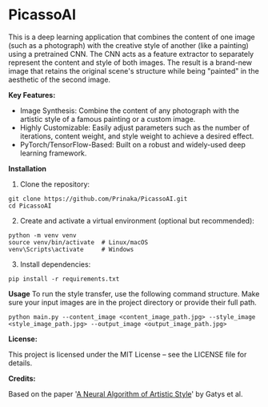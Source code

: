 # PicassoAI

This is a deep learning application that combines the content of one image (such as a photograph) with the creative style of another (like a painting) using a pretrained CNN. The CNN acts as a feature extractor to separately represent the content and style of both images. The result is a brand-new image that retains the original scene's structure while being "painted" in the aesthetic of the second image.

**Key Features:**
* Image Synthesis: Combine the content of any photograph with the artistic style of a famous painting or a custom image.
* Highly Customizable: Easily adjust parameters such as the number of iterations, content weight, and style weight to achieve a desired effect.
* PyTorch/TensorFlow-Based: Built on a robust and widely-used deep learning framework.

**Installation**

1. Clone the repository:

```
git clone https://github.com/Prinaka/PicassoAI.git
cd PicassoAI
```
2. Create and activate a virtual environment (optional but recommended):
```
python -m venv venv
source venv/bin/activate  # Linux/macOS
venv\Scripts\activate     # Windows
```
3. Install dependencies:
```
pip install -r requirements.txt
```

**Usage**
To run the style transfer, use the following command structure. Make sure your input images are in the project directory or provide their full path.
```
python main.py --content_image <content_image_path.jpg> --style_image <style_image_path.jpg> --output_image <output_image_path.jpg>
```

**License:**

This project is licensed under the MIT License – see the LICENSE file for details.


**Credits:**

Based on the paper '[A Neural Algorithm of Artistic Style](https://arxiv.org/abs/1508.06576)' by Gatys et al.


